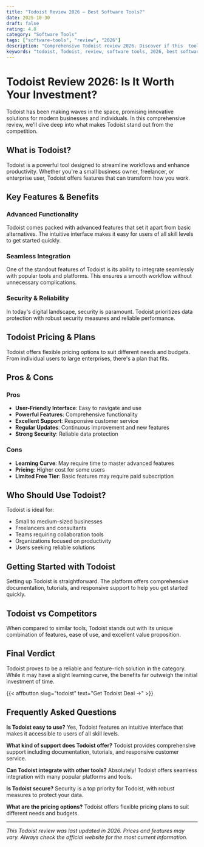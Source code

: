 ```yaml
---
title: "Todoist Review 2026 – Best Software Tools?"
date: 2025-10-30
draft: false
rating: 4.8
category: "Software Tools"
tags: ["software-tools", "review", "2026"]
description: "Comprehensive Todoist review 2026. Discover if this  tool is the best choice for your needs."
keywords: "todoist, Todoist, review, software tools, 2026, best software tools"
---
```


# Todoist Review 2026: Is It Worth Your Investment?

Todoist has been making waves in the  space, promising innovative solutions for modern businesses and individuals. In this comprehensive review, we'll dive deep into what makes Todoist stand out from the competition.

## What is Todoist?

Todoist is a powerful  tool designed to streamline workflows and enhance productivity. Whether you're a small business owner, freelancer, or enterprise user, Todoist offers features that can transform how you work.

## Key Features & Benefits

### Advanced Functionality
Todoist comes packed with advanced features that set it apart from basic alternatives. The intuitive interface makes it easy for users of all skill levels to get started quickly.

### Seamless Integration
One of the standout features of Todoist is its ability to integrate seamlessly with popular tools and platforms. This ensures a smooth workflow without unnecessary complications.

### Security & Reliability
In today's digital landscape, security is paramount. Todoist prioritizes data protection with robust security measures and reliable performance.

## Todoist Pricing & Plans

Todoist offers flexible pricing options to suit different needs and budgets. From individual users to large enterprises, there's a plan that fits.

## Pros & Cons

### Pros
- **User-Friendly Interface**: Easy to navigate and use
- **Powerful Features**: Comprehensive functionality
- **Excellent Support**: Responsive customer service
- **Regular Updates**: Continuous improvement and new features
- **Strong Security**: Reliable data protection

### Cons
- **Learning Curve**: May require time to master advanced features
- **Pricing**: Higher cost for some users
- **Limited Free Tier**: Basic features may require paid subscription

## Who Should Use Todoist?

Todoist is ideal for:
- Small to medium-sized businesses
- Freelancers and consultants
- Teams requiring collaboration tools
- Organizations focused on productivity
- Users seeking reliable  solutions

## Getting Started with Todoist

Setting up Todoist is straightforward. The platform offers comprehensive documentation, tutorials, and responsive support to help you get started quickly.

## Todoist vs Competitors

When compared to similar tools, Todoist stands out with its unique combination of features, ease of use, and excellent value proposition.

## Final Verdict

Todoist proves to be a reliable and feature-rich solution in the  category. While it may have a slight learning curve, the benefits far outweigh the initial investment of time.

{{< affbutton slug="todoist" text="Get Todoist Deal →" >}}

## Frequently Asked Questions

**Is Todoist easy to use?**
Yes, Todoist features an intuitive interface that makes it accessible to users of all skill levels.

**What kind of support does Todoist offer?**
Todoist provides comprehensive support including documentation, tutorials, and responsive customer service.

**Can Todoist integrate with other tools?**
Absolutely! Todoist offers seamless integration with many popular platforms and tools.

**Is Todoist secure?**
Security is a top priority for Todoist, with robust measures to protect your data.

**What are the pricing options?**
Todoist offers flexible pricing plans to suit different needs and budgets.

---

*This Todoist review was last updated in 2026. Prices and features may vary. Always check the official website for the most current information.*

